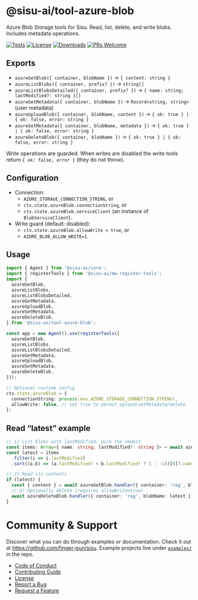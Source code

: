 # @sisu-ai/tool-azure-blob

Azure Blob Storage tools for Sisu. Read, list, delete, and  write blobs. Includes metadata operations.

[![Tests](https://github.com/finger-gun/sisu/actions/workflows/tests.yml/badge.svg?branch=main)](https://github.com/finger-gun/sisu/actions/workflows/tests.yml)
[![License](https://img.shields.io/badge/license-Apache--2.0-blue)](https://github.com/finger-gun/sisu/blob/main/LICENSE)
[![Downloads](https://img.shields.io/npm/dm/%40sisu-ai%2Ftool-azure-blob)](https://www.npmjs.com/package/@sisu-ai/tool-azure-blob)
[![PRs Welcome](https://img.shields.io/badge/PRs-welcome-brightgreen.svg)](https://github.com/finger-gun/sisu/blob/main/CONTRIBUTING.md)

## Exports
- `azureGetBlob({ container, blobName })` → `{ content: string }`
- `azureListBlobs({ container, prefix? })` → `string[]`
- `azureListBlobsDetailed({ container, prefix? })` → `{ name: string; lastModified?: string }[]`
- `azureGetMetadata({ container, blobName })` → `Record<string, string>` (user metadata)
- `azureUploadBlob({ container, blobName, content })` → `{ ok: true } | { ok: false, error: string }`
- `azureSetMetadata({ container, blobName, metadata })` → `{ ok: true } | { ok: false, error: string }`
- `azureDeleteBlob({ container, blobName })` → `{ ok: true } | { ok: false, error: string }`

Write operations are guarded. When writes are disabled the write tools return `{ ok: false, error }` (they do not throw).

## Configuration
- Connection:
  - `AZURE_STORAGE_CONNECTION_STRING`, or
  - `ctx.state.azureBlob.connectionString`, or
  - `ctx.state.azureBlob.serviceClient` (an instance of `BlobServiceClient`).
- Write guard (default: disabled):
  - `ctx.state.azureBlob.allowWrite = true`, or
  - `AZURE_BLOB_ALLOW_WRITE=1`.

## Usage
```ts
import { Agent } from '@sisu-ai/core';
import { registerTools } from '@sisu-ai/mw-register-tools';
import {
  azureGetBlob,
  azureListBlobs,
  azureListBlobsDetailed,
  azureGetMetadata,
  azureUploadBlob,
  azureSetMetadata,
  azureDeleteBlob,
} from '@sisu-ai/tool-azure-blob';

const app = new Agent().use(registerTools([
  azureGetBlob,
  azureListBlobs,
  azureListBlobsDetailed,
  azureGetMetadata,
  azureUploadBlob,
  azureSetMetadata,
  azureDeleteBlob,
]));

// Optional runtime config
ctx.state.azureBlob = {
  connectionString: process.env.AZURE_STORAGE_CONNECTION_STRING!,
  allowWrite: false, // set true to permit upload/setMetadata/delete
};
```

## Read “latest” example
```ts
// 1) List blobs with lastModified, pick the newest
const items: Array<{ name: string; lastModified?: string }> = await azureListBlobsDetailed.handler({ container: 'rag' }, ctx) as any;
const latest = items
  .filter(i => i.lastModified)
  .sort((a,b) => (a.lastModified! < b.lastModified! ? 1 : -1))[0]?.name;

// 2) Read its contents
if (latest) {
  const { content } = await azureGetBlob.handler({ container: 'rag', blobName: latest }, ctx) as any;
  // 3) Optionally delete (requires allowWrite=true)
  await azureDeleteBlob.handler({ container: 'rag', blobName: latest }, ctx);
}
```

# Community & Support

Discover what you can do through examples or documentation. Check it out at https://github.com/finger-gun/sisu. Example projects live under [`examples/`](https://github.com/finger-gun/sisu/tree/main/examples) in the repo.


- [Code of Conduct](https://github.com/finger-gun/sisu/blob/main/CODE_OF_CONDUCT.md)
- [Contributing Guide](https://github.com/finger-gun/sisu/blob/main/CONTRIBUTING.md)
- [License](https://github.com/finger-gun/sisu/blob/main/LICENSE)
- [Report a Bug](https://github.com/finger-gun/sisu/issues/new?template=bug_report.md)
- [Request a Feature](https://github.com/finger-gun/sisu/issues/new?template=feature_request.md)